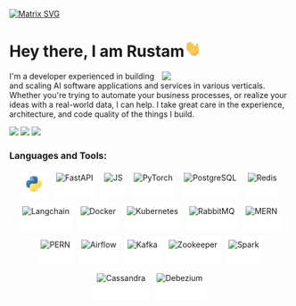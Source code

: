[![Matrix SVG](https://raw.githubusercontent.com/rodrigograca31/rodrigograca31/master/matrix.svg)](https://www.youtube.com/watch?v=SDkAGkd4NLc)

<!-- ![Anurag's GitHub stats](https://github-readme-stats.vercel.app/api?username=RustX2802&theme=radical) -->

<h1>Hey there, I am Rustam<img src="https://raw.githubusercontent.com/ABSphreak/ABSphreak/master/gifs/Hi.gif" width="30px" height="30px"></h1>
<img align='right' src="https://github.com/RustX2802/RustX2802/blob/main/code.gif" width="230" />

I'm a developer experienced in building and scaling AI software applications and services in various verticals. Whether you're trying to automate your business processes, or realize your ideas with a real-world data, I can help. I take great care in the experience, architecture, and code quality of the things I build.

<a href="https://www.linkedin.com/in/rustx/"><img src="https://github.com/ashutosh1919/ashutosh1919/blob/master/logos/linkedin.png" width="40" /></a>
<a href="https://github.com/RustX2802"><img src="https://github.com/ashutosh1919/ashutosh1919/blob/master/logos/github-logo.png" width="40" /></a>
<a href="mailto:rustix260685@gmail.com"><img src="https://github.com/ashutosh1919/ashutosh1919/blob/master/logos/google-plus.png" width="40" /></a>

### Languages and Tools: 
<div style="display: flex; flex-wrap: wrap; gap: 10px; justify-content: center;">
    <img alt="Python" height="40" style="object-fit: contain; background: white; padding: 5px;" src="https://raw.githubusercontent.com/github/explore/80688e429a7d4ef2fca1e82350fe8e3517d3494d/topics/python/python.png" />
    <img alt="FastAPI" height="40" style="object-fit: contain; background: white; padding: 5px;" src="https://github.com/RustX2802/RustX2802/assets/72299347/1c602bb3-8a64-4de9-b5dd-a01f843f956a" />
    <img alt="JS" height="40" style="object-fit: contain; background: white; padding: 5px;" src="https://upload.wikimedia.org/wikipedia/commons/6/6a/JavaScript-logo.png" />
    <img alt="PyTorch" height="40" style="object-fit: contain; background: white; padding: 5px;" src="https://user-images.githubusercontent.com/72299347/235560205-f594c099-fcb7-4774-9175-c1e1ebc980be.png" />
    <img alt="PostgreSQL" height="40" style="object-fit: contain; background: white; padding: 5px;" src="https://tse1.mm.bing.net/th?id=OIP.OLVs3hIrsatz5RPKbYdYyQHaHa&pid=Api&P=0&h=220" />
    <img alt="Redis" height="40" style="object-fit: contain; background: white; padding: 5px;" src="https://cdn.icon-icons.com/icons2/2415/PNG/512/redis_original_wordmark_logo_icon_146369.png" />
    <img alt="Langchain" height="40" style="object-fit: contain; background: white; padding: 5px;" src="https://user-images.githubusercontent.com/72299347/235559294-788a4905-9a8d-4797-b163-3e0a2ba49a9f.png" />
    <img alt="Docker" height="40" style="object-fit: contain; background: white; padding: 5px;" src="https://www.docker.com/wp-content/uploads/2022/03/vertical-logo-monochromatic.png" />
    <img alt="Kubernetes" height="40" style="object-fit: contain; background: white; padding: 5px;" src="https://github.com/RustX2802/RustX2802/assets/72299347/13438166-2582-4c30-9436-7b0bcd9f91fb" />
    <img alt="RabbitMQ" height="40" style="object-fit: contain; background: white; padding: 5px;" src="https://github.com/RustX2802/RustX2802/assets/72299347/f81c360d-2e43-4dbc-ba49-d3bb3d68a26c" />
    <img alt="MERN" height="40" style="object-fit: contain; background: white; padding: 5px;" src="https://github.com/RustX2802/RustX2802/assets/72299347/caaa61b8-db94-4b58-bdbc-0047690d3b34" />
    <img alt="PERN" height="40" style="object-fit: contain; background: white; padding: 5px;" src="https://github.com/RustX2802/RustX2802/assets/72299347/b44fc314-ebf0-46fd-8823-c8c534f90d21" />
    <img alt="Airflow" height="40" style="object-fit: contain; background: white; padding: 5px;" src="https://tse1.mm.bing.net/th?id=OIP.FJsMPN5kPMI7JuqhsaP7rAHaC3&pid=Api&P=0&h=220" />
    <img alt="Kafka" height="40" style="object-fit: contain; background: white; padding: 5px;" src="https://tse4.mm.bing.net/th?id=OIP.o30BLfJK07yi1diHKhALZwHaDc&pid=Api&P=0&h=220" />
    <img alt="Zookeeper" height="40" style="object-fit: contain; background: white; padding: 5px;" src="https://tse4.mm.bing.net/th?id=OIP._iVZL3Sq9aDRV0ZRSHxEpQHaEA&pid=Api&P=0&h=220" />
    <img alt="Spark" height="40" style="object-fit: contain; background: white; padding: 5px;" src="https://tse1.mm.bing.net/th?id=OIP.Y0ow0GddcVnLgAzpvGI0EAHaFF&pid=Api&P=0&h=220" />
    <img alt="Cassandra" height="40" style="object-fit: contain; background: white; padding: 5px;" src="https://tse4.mm.bing.net/th?id=OIP.k3gde67T6UqdAcwredOOYAHaB-&pid=Api&P=0&h=220" />
    <img alt="Debezium" height="40" style="object-fit: contain; background: white; padding: 5px;" src="https://tse1.mm.bing.net/th?id=OIP.YNKlrQoMQyDMiYYpQXFupAAAAA&pid=Api&P=0&h=220" />
</div>
